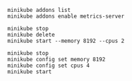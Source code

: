 ```shell
minikube addons list
minikube addons enable metrics-server
```


```shell
minikube stop
minikube delete
minikube start --memory 8192 --cpus 2
```

```shell
minikube stop
minikube config set memory 8192
minikube config set cpus 4
minikube start
```
